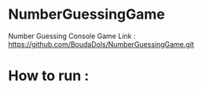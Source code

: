 # NumberGuessingGame
Number Guessing Console Game
Link : https://github.com/BoudaDols/NumberGuessingGame.git

# How to run : 

